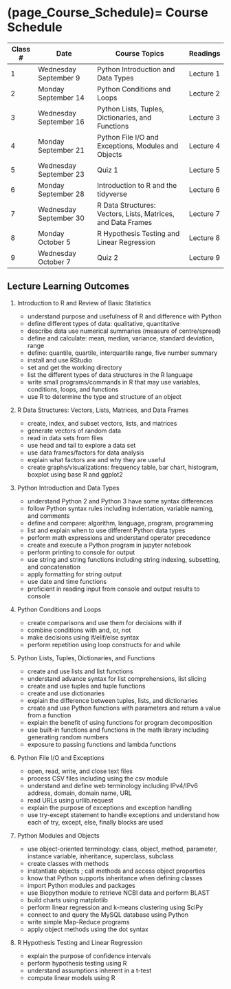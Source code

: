 (page_Course_Schedule)=
Course Schedule
=======================

| Class # | Date                   | Course Topics                                                | Readings  |
|---------|------------------------|--------------------------------------------------------------|-----------|
| 1       | Wednesday September 9  | Python Introduction and Data Types                           | Lecture 1 |
| 2       | Monday September 14    | Python Conditions and Loops                                  | Lecture 2 |
| 3       | Wednesday September 16 | Python Lists, Tuples, Dictionaries, and Functions            | Lecture 3 |
| 4       | Monday September 21    | Python File I/O and Exceptions, Modules and Objects          | Lecture 4 |
| 5       | Wednesday September 23 | Quiz 1                                                       | Lecture 5 |
| 6       | Monday September 28    | Introduction to R and the tidyverse                          | Lecture 6 |
| 7       | Wednesday September 30 | R Data Structures: Vectors, Lists, Matrices, and Data Frames | Lecture 7 |
| 8       | Monday October 5       | R Hypothesis Testing and Linear Regression                   | Lecture 8 |
| 9       | Wednesday October 7    | Quiz 2                                                       | Lecture 9 |

## Lecture Learning Outcomes

1. Introduction to R and Review of Basic Statistics

	- understand purpose and usefulness of R and difference with Python
	- define different types of data: qualitative, quantitative
	- describe data use numerical summaries (measure of centre/spread)
	- define and calculate: mean, median, variance, standard deviation, range
	- define: quantile, quartile, interquartile range, five number summary	
	- install and use RStudio
	- set and get the working directory
	- list the different types of data structures in the R language
	- write small programs/commands in R that may use variables, conditions, loops, and functions
	- use R to determine the type and structure of an object

2. R Data Structures: Vectors, Lists, Matrices, and Data Frames

	- create, index, and subset vectors, lists, and matrices
	- generate vectors of random data
	- read in data sets from files
	- use head and tail to explore a data set
	- use data frames/factors for data analysis
	- explain what factors are and why they are useful
	- create graphs/visualizations: frequency table, bar chart, histogram, boxplot using base R and ggplot2
	
3. Python Introduction and Data Types

	- understand Python 2 and Python 3 have some syntax differences
	- follow Python syntax rules including indentation, variable naming, and comments
	- define and compare: algorithm, language, program, programming
	- list and explain when to use different Python data types
	- perform math expressions and understand operator precedence
	- create and execute a Python program in jupyter notebook
	- perform printing to console for output	
	- use string and string functions including string indexing, subsetting, and concatenation
	- apply formatting for string output
	- use date and time functions
	- proficient in reading input from console and output results to console
	
4. Python Conditions and Loops

	- create comparisons and use them for decisions with if
	- combine conditions with and, or, not
	- make decisions using if/elif/else syntax
	- perform repetition using loop constructs for and while
		
5. Python Lists, Tuples, Dictionaries, and Functions

	- create and use lists and list functions
	- understand advance syntax for list comprehensions, list slicing
	- create and use tuples and tuple functions
	- create and use dictionaries
	- explain the difference between tuples, lists, and dictionaries
	- create and use Python functions with parameters and return a value from a function
	- explain the benefit of using functions for program decomposition
	- use built-in functions and functions in the math library including generating random numbers
	- exposure to passing functions and lambda functions

6. Python File I/O and Exceptions

	- open, read, write, and close text files
	- process CSV files including using the csv module
	- understand and define web terminology including IPv4/IPv6 address, domain, domain name, URL
	- read URLs using urllib.request
	- explain the purpose of exceptions and exception handling
	- use try-except statement to handle exceptions and understand how each of try, except, else, finally blocks are used
	
7. Python Modules and Objects
	
	- use object-oriented terminology: class, object, method, parameter, instance variable, inheritance, superclass, subclass
	- create classes with methods
	- instantiate objects ; call methods and access object properties
	- know that Python supports inheritance when defining classes
	- import Python modules and packages
	- use Biopython module to retrieve NCBI data and perform BLAST
	- build charts using matplotlib
	- perform linear regression and k-means clustering using SciPy
	- connect to and query the MySQL database using Python
	- write simple Map-Reduce programs
	- apply object methods using the dot syntax

8. R Hypothesis Testing and Linear Regression

	- explain the purpose of confidence intervals
	- perform hypothesis testing using R
	- understand assumptions inherent in a t-test
	- compute linear models using R